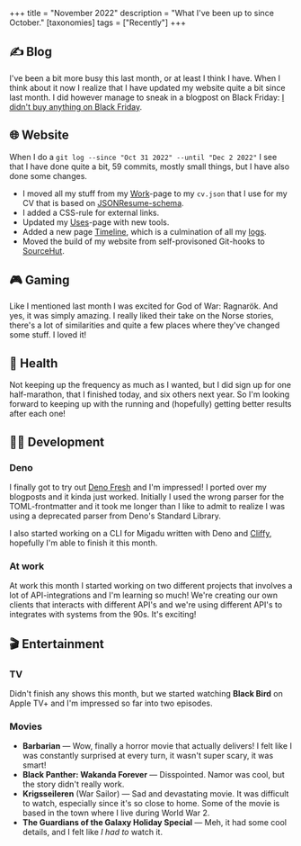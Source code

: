 +++
title = "November 2022"
description = "What I've been up to since October."
[taxonomies]
tags = ["Recently"]
+++

## ✍️ Blog

I've been a bit more busy this last month, or at least I think I have. When I
think about it now I realize that I have updated my website quite a bit since
last month. I did however manage to sneak in a blogpost on Black Friday: [I
didn't buy anything on Black Friday][black_friday_post].

## 🌐 Website

When I do a `git log --since "Oct 31 2022" --until "Dec 2 2022"` I see that I
have done quite a bit, 59 commits, mostly small things, but I have also done
some changes.

- I moved all my stuff from my [Work][work]-page to my `cv.json` that I use for
  my CV that is based on [JSONResume-schema][resume_schema].
- I added a CSS-rule for external links.
- Updated my [Uses][uses]-page with new tools.
- Added a new page [Timeline][timeline], which is a culmination of all my
  [logs][logs].
- Moved the build of my website from self-provisoned Git-hooks to
  [SourceHut][sourcehut].

## 🎮 Gaming

Like I mentioned last month I was excited for God of War: Ragnarök. And yes, it
was simply amazing. I really liked their take on the Norse stories, there's a
lot of similarities and quite a few places where they've changed some stuff. I
loved it!

## 💪 Health

Not keeping up the frequency as much as I wanted, but I did sign up for one
half-marathon, that I finished today, and six others next year. So I'm looking
forward to keeping up with the running and (hopefully) getting better results
after each one!

## 👨‍💻 Development

### Deno

I finally got to try out [Deno Fresh][deno_fresh] and I'm impressed! I ported
over my blogposts and it kinda just worked. Initially I used the wrong parser
for the TOML-frontmatter and it took me longer than I like to admit to realize I
was using a deprecated parser from Deno's Standard Library.

I also started working on a CLI for Migadu written with Deno and
[Cliffy][cliffy], hopefully I'm able to finish it this month.

### At work

At work this month I started working on two different projects that involves a
lot of API-integrations and I'm learning so much! We're creating our own clients
that interacts with different API's and we're using different API's to
integrates with systems from the 90s. It's exciting!

## 🎬 Entertainment

### TV

Didn't finish any shows this month, but we started watching **Black Bird** on
Apple TV+ and I'm impressed so far into two episodes.

### Movies

- **Barbarian** &mdash; Wow, finally a horror movie that actually delivers! I
  felt like I was constantly surprised at every turn, it wasn't super scary, it
  was smart!
- **Black Panther: Wakanda Forever** &mdash; Disspointed. Namor was cool, but
  the story didn't really work.
- **Krigsseileren** (War Sailor) &mdash; Sad and devastating movie. It was
  difficult to watch, especially since it's so close to home. Some of the movie
  is based in the town where I live during World War 2.
- **The Guardians of the Galaxy Holiday Special** &mdash; Meh, it had some cool
  details, and I felt like _I had to_ watch it.

[black_friday_post]: @/blog/2022-11-27-i-didnt-buy-anything-on-black-friday.md
[work]: @/work/index.md
[uses]: @/about/uses.md
[logs]: @/logs/_index.md
[timeline]: @/logs/timeline.md
[resume_schema]: https://jsonresume.org/
[cliffy]: https://cliffy.io
[deno_fresh]: https://fresh.deno.dev/
[sourcehut]: https://sourcehut.org
